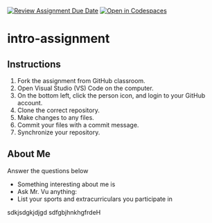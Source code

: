 [![Review Assignment Due Date](https://classroom.github.com/assets/deadline-readme-button-22041afd0340ce965d47ae6ef1cefeee28c7c493a6346c4f15d667ab976d596c.svg)](https://classroom.github.com/a/id9nvSAC)
[![Open in Codespaces](https://classroom.github.com/assets/launch-codespace-2972f46106e565e64193e422d61a12cf1da4916b45550586e14ef0a7c637dd04.svg)](https://classroom.github.com/open-in-codespaces?assignment_repo_id=15684354)
# intro-assignment

## Instructions
1. Fork the assignment from GitHub classroom.
2. Open Visual Studio (VS) Code on the computer.
3. On the bottom left, click the person icon, and login to your GitHub account.
4. Clone the correct repository.
5. Make changes to any files.
6. Commit your files with a commit message.
7. Synchronize your repository.

## About Me
Answer the questions below
* Something interesting about me is
* Ask Mr. Vu anything:
* List your sports and extracurriculars you participate in

sdkjsdgkjdjgd
sdfgbjhnkhgfrdeH

